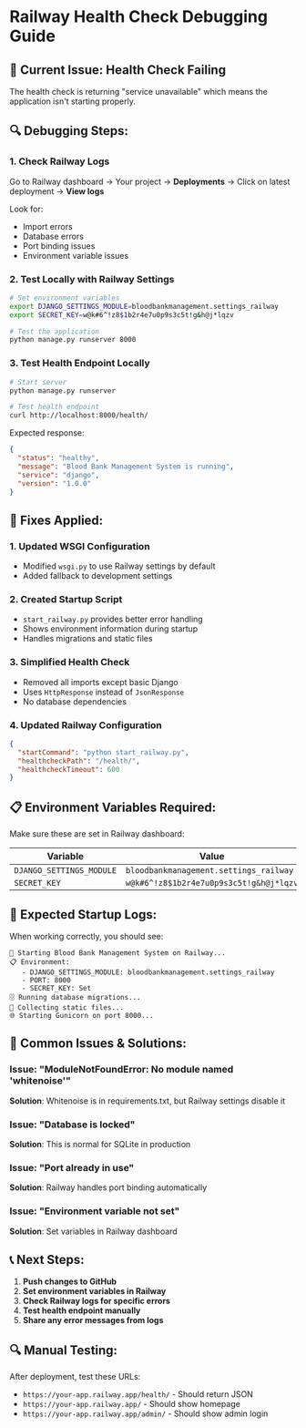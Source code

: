 # Railway Health Check Debugging Guide

## 🚨 **Current Issue: Health Check Failing**

The health check is returning "service unavailable" which means the application isn't starting properly.

## 🔍 **Debugging Steps:**

### **1. Check Railway Logs**

Go to Railway dashboard → Your project → **Deployments** → Click on latest deployment → **View logs**

Look for:

- Import errors
- Database errors
- Port binding issues
- Environment variable issues

### **2. Test Locally with Railway Settings**

```bash
# Set environment variables
export DJANGO_SETTINGS_MODULE=bloodbankmanagement.settings_railway
export SECRET_KEY=w@k#6^!z8$1b2r4e7u0p9s3c5t!g&h@j*lqzv

# Test the application
python manage.py runserver 8000
```

### **3. Test Health Endpoint Locally**

```bash
# Start server
python manage.py runserver

# Test health endpoint
curl http://localhost:8000/health/
```

Expected response:

```json
{
  "status": "healthy",
  "message": "Blood Bank Management System is running",
  "service": "django",
  "version": "1.0.0"
}
```

## 🔧 **Fixes Applied:**

### **1. Updated WSGI Configuration**

- Modified `wsgi.py` to use Railway settings by default
- Added fallback to development settings

### **2. Created Startup Script**

- `start_railway.py` provides better error handling
- Shows environment information during startup
- Handles migrations and static files

### **3. Simplified Health Check**

- Removed all imports except basic Django
- Uses `HttpResponse` instead of `JsonResponse`
- No database dependencies

### **4. Updated Railway Configuration**

```json
{
  "startCommand": "python start_railway.py",
  "healthcheckPath": "/health/",
  "healthcheckTimeout": 600
}
```

## 📋 **Environment Variables Required:**

Make sure these are set in Railway dashboard:

| Variable                 | Value                                   |
| ------------------------ | --------------------------------------- |
| `DJANGO_SETTINGS_MODULE` | `bloodbankmanagement.settings_railway`  |
| `SECRET_KEY`             | `w@k#6^!z8$1b2r4e7u0p9s3c5t!g&h@j*lqzv` |

## 🎯 **Expected Startup Logs:**

When working correctly, you should see:

```
🚀 Starting Blood Bank Management System on Railway...
📋 Environment:
   - DJANGO_SETTINGS_MODULE: bloodbankmanagement.settings_railway
   - PORT: 8000
   - SECRET_KEY: Set
🗄️ Running database migrations...
📁 Collecting static files...
🌐 Starting Gunicorn on port 8000...
```

## 🚨 **Common Issues & Solutions:**

### **Issue: "ModuleNotFoundError: No module named 'whitenoise'"**

**Solution**: Whitenoise is in requirements.txt, but Railway settings disable it

### **Issue: "Database is locked"**

**Solution**: This is normal for SQLite in production

### **Issue: "Port already in use"**

**Solution**: Railway handles port binding automatically

### **Issue: "Environment variable not set"**

**Solution**: Set variables in Railway dashboard

## 📞 **Next Steps:**

1. **Push changes to GitHub**
2. **Set environment variables in Railway**
3. **Check Railway logs for specific errors**
4. **Test health endpoint manually**
5. **Share any error messages from logs**

## 🔍 **Manual Testing:**

After deployment, test these URLs:

- `https://your-app.railway.app/health/` - Should return JSON
- `https://your-app.railway.app/` - Should show homepage
- `https://your-app.railway.app/admin/` - Should show admin login
